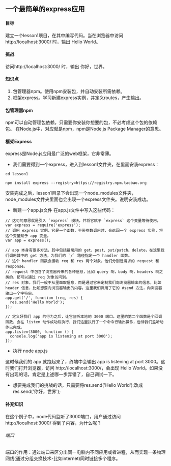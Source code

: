 ## 一个最简单的express应用
#### 目标
建立一个lesson1项目，在其中编写代码。当在浏览器中访问http://localhost:3000/ 时，输出 Hello World。

#### 挑战
访问http://localhost:3000/ 时，输出 你好，世界。

#### 知识点
1. 包管理器npm。使用npm安装包，并自动安装所需依赖。
2. 框架express。学习新建express实例，并定义routes，产生输出。

#### 包管理器npm
npm可以自动管理包依赖，只需要你安装你想要的包，不必考虑这个包的依赖包。
在Node.js中，对应就是npm，npm是Node.js Package Manager的意思。

#### 框架Express
express是Node.js应用最广泛的web框架，它非常薄。

* 我们需要得到一个express，进入到lesson1文件夹，在里面安装express：
```
cd lesson1

npm install express --registry=https://registry.npm.taobao.org
```
安装完成之后，lesson1目录下会出现一个node_modules文件夹，node_modules文件夹里面也会出现一个express文件夹。说明安装成功。

* 新建一个app.js文件
在app.js文件中写入这些代码：
```
// 这句的意思就是引入 `express` 模块，并将它赋予 `express` 这个变量等待使用。
var express = require('express');
// 调用 express 实例，它是一个函数，不带参数调用时，会返回一个 express 实例，将这个变量赋予 app 变量。
var app = express();

// app 本身有很多方法，其中包括最常用的 get、post、put/patch、delete，在这里我们调用其中的 get 方法，为我们的 `/` 路径指定一个 handler 函数。
// 这个 handler 函数会接收 req 和 res 两个对象，他们分别是请求的 request 和 response。
// request 中包含了浏览器传来的各种信息，比如 query 啊，body 啊，headers 啊之类的，都可以通过 req 对象访问到。
// res 对象，我们一般不从里面取信息，而是通过它来定制我们向浏览器输出的信息，比如 header 信息，比如想要向浏览器输出的内容。这里我们调用了它的 #send 方法，向浏览器输出一个字符串。
app.get('/', function (req, res) {
  res.send('Hello World');
});

// 定义好我们 app 的行为之后，让它监听本地的 3000 端口。这里的第二个函数是个回调函数，会在 listen 动作成功后执行，我们这里执行了一个命令行输出操作，告诉我们监听动作已完成。
app.listen(3000, function () {
  console.log('app is listening at port 3000');
});
```
* 执行 node app.js

这时候我们的 app 就跑起来了，终端中会输出 app is listening at port 3000。这时我们打开浏览器，访问 http://localhost:3000/，会出现 Hello World。如果没有出现的话，肯定是上述哪一步弄错了，自己调试一下。
* 想要完成我们的挑战的话，只需要将res.send('Hello World');改成res.send('你好，世界');

#### 补充知识
在这个例子中，node代码监听了3000端口，用户通过访问http://localhost:3000/ 得到了内容，为什么呢？

###### 端口
端口的作用：通过端口来区分出同一电脑内不同应用或者进程，从而实现一条物理网线(通过分组交换技术-比如internet)同时链接多个程序。

